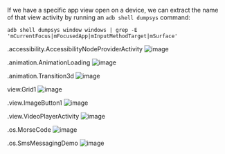 If we have a specific app view open on a device, we can extract the name of that view activity by running an <code>adb shell dumpsys</code> command:

    adb shell dumpsys window windows | grep -E 'mCurrentFocus|mFocusedApp|mInputMethodTarget|mSurface'


.accessibility.AccessibilityNodeProviderActivity
![image](https://github.com/lana-20/android-activity-management/assets/70295997/dd26c2d6-5482-40f0-9e9c-1ea5090ed4d0)

.animation.AnimationLoading
![image](https://github.com/lana-20/android-activity-management/assets/70295997/41cc45d5-9327-44d4-9cbc-56142aaa1ce1)

.animation.Transition3d
![image](https://github.com/lana-20/android-activity-management/assets/70295997/52b19bbb-1e2f-4215-88dc-af848a7b309e)

view.Grid1
![image](https://github.com/lana-20/android-activity-management/assets/70295997/d5439464-039a-47ed-920b-e5f8792cded0)

.view.ImageButton1
![image](https://github.com/lana-20/android-activity-management/assets/70295997/7067daa1-3a55-4575-8b14-cab81c88eaca)

.view.VideoPlayerActivity
![image](https://github.com/lana-20/android-activity-management/assets/70295997/633fe73a-a4ad-4837-bcf8-3c90598512a7)

.os.MorseCode
![image](https://github.com/lana-20/android-activity-management/assets/70295997/c8c71ebd-9005-4df3-b2b2-a818c1e3dc0a)

.os.SmsMessagingDemo
![image](https://github.com/lana-20/android-activity-management/assets/70295997/e034e4e0-ee99-464b-a4c5-9a83b2632dbd)
